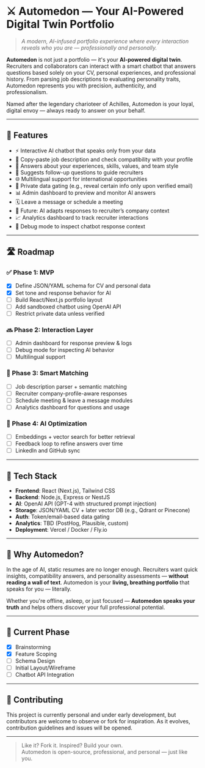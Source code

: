 # ⚔️ Automedon — Your AI-Powered Digital Twin Portfolio

> *A modern, AI-infused portfolio experience where every interaction reveals who you are — professionally and personally.*

**Automedon** is not just a portfolio — it's your **AI-powered digital twin**. Recruiters and collaborators can interact with a smart chatbot that answers questions based solely on your CV, personal experiences, and professional history. From parsing job descriptions to evaluating personality traits, Automedon represents you with precision, authenticity, and professionalism.

Named after the legendary charioteer of Achilles, Automedon is your loyal, digital envoy — always ready to answer on your behalf.

---

## 🚀 Features

- ⚡️ Interactive AI chatbot that speaks only from your data
- 🧠 Copy-paste job description and check compatibility with your profile
- 🧭 Answers about your experiences, skills, values, and team style
- 💬 Suggests follow-up questions to guide recruiters
- 🌐 Multilingual support for international opportunities
- 🔐 Private data gating (e.g., reveal certain info only upon verified email)
- 📊 Admin dashboard to preview and monitor AI answers
- 🗓️ Leave a message or schedule a meeting
- 🧬 Future: AI adapts responses to recruiter’s company context
- 📈 Analytics dashboard to track recruiter interactions
- 🧪 Debug mode to inspect chatbot response context

---

## 🛣️ Roadmap

### ✅ Phase 1: MVP
- [x] Define JSON/YAML schema for CV and personal data
- [x] Set tone and response behavior for AI
- [ ] Build React/Next.js portfolio layout
- [ ] Add sandboxed chatbot using OpenAI API
- [ ] Restrict private data unless verified

### 🔜 Phase 2: Interaction Layer
- [ ] Admin dashboard for response preview & logs
- [ ] Debug mode for inspecting AI behavior
- [ ] Multilingual support

### 🔮 Phase 3: Smart Matching
- [ ] Job description parser + semantic matching
- [ ] Recruiter company-profile-aware responses
- [ ] Schedule meeting & leave a message modules
- [ ] Analytics dashboard for questions and usage

### 🧠 Phase 4: AI Optimization
- [ ] Embeddings + vector search for better retrieval
- [ ] Feedback loop to refine answers over time
- [ ] LinkedIn and GitHub sync

---

## 🧰 Tech Stack

- **Frontend**: React (Next.js), Tailwind CSS
- **Backend**: Node.js, Express or NestJS
- **AI**: OpenAI API (GPT-4 with structured prompt injection)
- **Storage**: JSON/YAML CV + later vector DB (e.g., Qdrant or Pinecone)
- **Auth**: Token/email-based data gating
- **Analytics**: TBD (PostHog, Plausible, custom)
- **Deployment**: Vercel / Docker / Fly.io

---

## 🙋 Why Automedon?

In the age of AI, static resumes are no longer enough. Recruiters want quick insights, compatibility answers, and personality assessments — **without reading a wall of text**. Automedon is your **living, breathing portfolio** that speaks for you — literally.

Whether you're offline, asleep, or just focused — **Automedon speaks your truth** and helps others discover your full professional potential.

---

## 📎 Current Phase

- [x] Brainstorming  
- [x] Feature Scoping  
- [ ] Schema Design  
- [ ] Initial Layout/Wireframe  
- [ ] Chatbot API Integration  

---

## 🤝 Contributing

This project is currently personal and under early development, but contributors are welcome to observe or fork for inspiration. As it evolves, contribution guidelines and issues will be opened.

---

> Like it? Fork it. Inspired? Build your own.  
> Automedon is open-source, professional, and personal — just like you.
